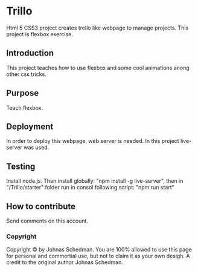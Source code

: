 # Trillo
Html 5 CSS3 project creates trello like webpage to manage projects.
This project is flexbox exercise.

## Introduction

This project teaches how to use flexbox and some cool animations anong other css tricks.

## Purpose

Teach flexbox.

## Deployment

In order to deploy this webpage, web server is needed. In this project live-server was used.

## Testing
Install node.js. Then install globally: "npm install -g live-server", then in "/Trillo/starter" folder run in consol following script:
"npm run start"

## How to contribute

Send comments on this account.

### Copyright
Copyright © by Johnas Schedman. 
You are 100% allowed to use this page for personal and commertial use, 
but not to claim it as your own desigh. 
A credit to the original author Johnas Schedman.

